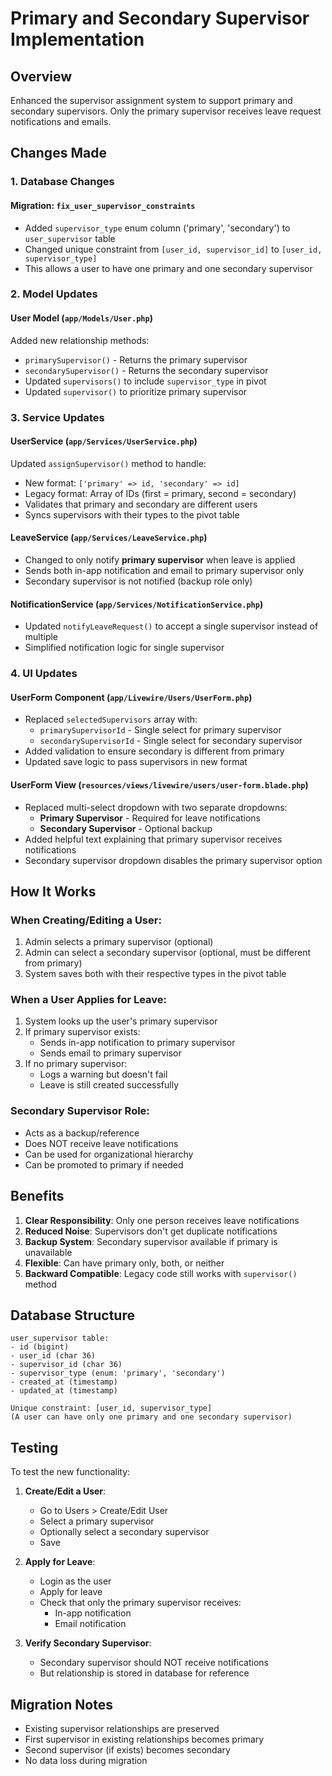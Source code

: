 # Primary and Secondary Supervisor Implementation

## Overview
Enhanced the supervisor assignment system to support primary and secondary supervisors. Only the primary supervisor receives leave request notifications and emails.

## Changes Made

### 1. Database Changes

#### Migration: `fix_user_supervisor_constraints`
- Added `supervisor_type` enum column ('primary', 'secondary') to `user_supervisor` table
- Changed unique constraint from `[user_id, supervisor_id]` to `[user_id, supervisor_type]`
- This allows a user to have one primary and one secondary supervisor

### 2. Model Updates

#### User Model (`app/Models/User.php`)
Added new relationship methods:
- `primarySupervisor()` - Returns the primary supervisor
- `secondarySupervisor()` - Returns the secondary supervisor
- Updated `supervisors()` to include `supervisor_type` in pivot
- Updated `supervisor()` to prioritize primary supervisor

### 3. Service Updates

#### UserService (`app/Services/UserService.php`)
Updated `assignSupervisor()` method to handle:
- New format: `['primary' => id, 'secondary' => id]`
- Legacy format: Array of IDs (first = primary, second = secondary)
- Validates that primary and secondary are different users
- Syncs supervisors with their types to the pivot table

#### LeaveService (`app/Services/LeaveService.php`)
- Changed to only notify **primary supervisor** when leave is applied
- Sends both in-app notification and email to primary supervisor only
- Secondary supervisor is not notified (backup role only)

#### NotificationService (`app/Services/NotificationService.php`)
- Updated `notifyLeaveRequest()` to accept a single supervisor instead of multiple
- Simplified notification logic for single supervisor

### 4. UI Updates

#### UserForm Component (`app/Livewire/Users/UserForm.php`)
- Replaced `selectedSupervisors` array with:
  - `primarySupervisorId` - Single select for primary supervisor
  - `secondarySupervisorId` - Single select for secondary supervisor
- Added validation to ensure secondary is different from primary
- Updated save logic to pass supervisors in new format

#### UserForm View (`resources/views/livewire/users/user-form.blade.php`)
- Replaced multi-select dropdown with two separate dropdowns:
  - **Primary Supervisor** - Required for leave notifications
  - **Secondary Supervisor** - Optional backup
- Added helpful text explaining that primary supervisor receives notifications
- Secondary supervisor dropdown disables the primary supervisor option

## How It Works

### When Creating/Editing a User:
1. Admin selects a primary supervisor (optional)
2. Admin can select a secondary supervisor (optional, must be different from primary)
3. System saves both with their respective types in the pivot table

### When a User Applies for Leave:
1. System looks up the user's primary supervisor
2. If primary supervisor exists:
   - Sends in-app notification to primary supervisor
   - Sends email to primary supervisor
3. If no primary supervisor:
   - Logs a warning but doesn't fail
   - Leave is still created successfully

### Secondary Supervisor Role:
- Acts as a backup/reference
- Does NOT receive leave notifications
- Can be used for organizational hierarchy
- Can be promoted to primary if needed

## Benefits

1. **Clear Responsibility**: Only one person receives leave notifications
2. **Reduced Noise**: Supervisors don't get duplicate notifications
3. **Backup System**: Secondary supervisor available if primary is unavailable
4. **Flexible**: Can have primary only, both, or neither
5. **Backward Compatible**: Legacy code still works with `supervisor()` method

## Database Structure

```
user_supervisor table:
- id (bigint)
- user_id (char 36)
- supervisor_id (char 36)
- supervisor_type (enum: 'primary', 'secondary')
- created_at (timestamp)
- updated_at (timestamp)

Unique constraint: [user_id, supervisor_type]
(A user can have only one primary and one secondary supervisor)
```

## Testing

To test the new functionality:

1. **Create/Edit a User**:
   - Go to Users > Create/Edit User
   - Select a primary supervisor
   - Optionally select a secondary supervisor
   - Save

2. **Apply for Leave**:
   - Login as the user
   - Apply for leave
   - Check that only the primary supervisor receives:
     - In-app notification
     - Email notification

3. **Verify Secondary Supervisor**:
   - Secondary supervisor should NOT receive notifications
   - But relationship is stored in database for reference

## Migration Notes

- Existing supervisor relationships are preserved
- First supervisor in existing relationships becomes primary
- Second supervisor (if exists) becomes secondary
- No data loss during migration
